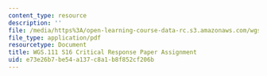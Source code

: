 ```yaml
---
content_type: resource
description: ''
file: /media/https%3A/open-learning-course-data-rc.s3.amazonaws.com/wgs-111-gender-media-collaborations-in-feminism-and-technology-spring-2016/e73e26b7be54a137c8a1b8f852cf206b_MITWGS_111S16_ResponsePapr.pdf
file_type: application/pdf
resourcetype: Document
title: WGS.111 S16 Critical Response Paper Assignment
uid: e73e26b7-be54-a137-c8a1-b8f852cf206b
---
```

